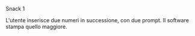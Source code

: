 Snack 1

L'utente inserisce due numeri in successione, con due prompt. Il software stampa quello maggiore.